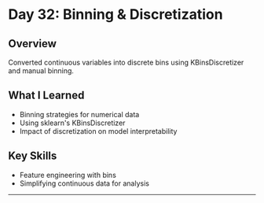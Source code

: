 # Day 32: Binning & Discretization

## Overview
Converted continuous variables into discrete bins using KBinsDiscretizer and manual binning.

## What I Learned
- Binning strategies for numerical data
- Using sklearn's KBinsDiscretizer
- Impact of discretization on model interpretability

## Key Skills
- Feature engineering with bins
- Simplifying continuous data for analysis

---
